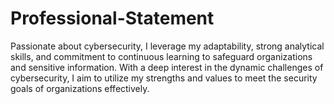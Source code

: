 # Professional-Statement
Passionate about cybersecurity, I leverage my adaptability, strong analytical skills, and commitment to continuous learning to safeguard organizations and sensitive information. With a deep interest in the dynamic challenges of cybersecurity, I aim to utilize my strengths and values to meet the security goals of organizations effectively.
